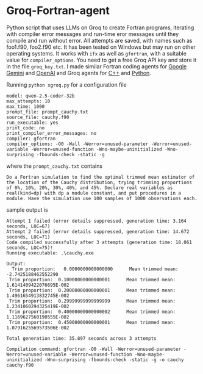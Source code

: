 # Groq-Fortran-agent
Python script that uses LLMs on Groq to create Fortran programs, iterating with compiler error messages and run-time eror messages until they compile and run without error. All attempts are saved, with names such as foo1.f90, foo2.f90 etc. It has been tested on Windows but may run on other operating systems. It works with `ifx` as well as `gfortran`, with a suitable value for `compiler_options`. You need to get a free Groq API key and store it in the file `groq_key.txt`. I made similar Fortran coding agents for [Google Gemini](https://github.com/Beliavsky/Gemini-Fortran-agent) and [OpenAI](https://github.com/Beliavsky/OpenAI-Fortran-agent) and Groq agents for [C++](https://github.com/Beliavsky/Groq-cpp-agent) and [Python](https://github.com/Beliavsky/Groq-Python-agent).

Running `python xgroq.py` for a configuration file

```
model: qwen-2.5-coder-32b
max_attempts: 10
max_time: 1000
prompt_file: prompt_cauchy.txt
source_file: cauchy.f90
run_executable: yes
print_code: no
print_compiler_error_messages: no
compiler: gfortran
compiler_options: -O0 -Wall -Werror=unused-parameter -Werror=unused-variable -Werror=unused-function -Wno-maybe-uninitialized -Wno-surprising -fbounds-check -static -g
```
where the `prompt_cauchy.txt` contains
```
Do a Fortran simulation to find the optimal trimmed mean estimator of
the location of the Cauchy distribution, trying trimming proportions
of 0%, 10%, 20%, 30%, 40%, and 45%. Declare real variables as
real(kind=dp) with dp a module constant, and put procedures in a
module. Have the simulation use 100 samples of 1000 observations each.
```
sample output is
```
Attempt 1 failed (error details suppressed, generation time: 3.164 seconds, LOC=67)
Attempt 2 failed (error details suppressed, generation time: 14.672 seconds, LOC=71)
Code compiled successfully after 3 attempts (generation time: 18.061 seconds, LOC=75)!
Running executable: .\cauchy.exe

Output:
  Trim proportion:   0.0000000000000000      Mean trimmed mean:  -2.7425188462552290
 Trim proportion:  0.10000000000000001      Mean trimmed mean:   1.6141409422076695E-002
 Trim proportion:  0.20000000000000001      Mean trimmed mean:   1.4961654913832745E-002
 Trim proportion:  0.29999999999999999      Mean trimmed mean:   1.2341060294325419E-002
 Trim proportion:  0.40000000000000002      Mean trimmed mean:   1.1169627560190555E-002
 Trim proportion:  0.45000000000000001      Mean trimmed mean:   1.0791625569573506E-002

Total generation time: 35.897 seconds across 3 attempts

Compilation command: gfortran -O0 -Wall -Werror=unused-parameter -Werror=unused-variable -Werror=unused-function -Wno-maybe-uninitialized -Wno-surprising -fbounds-check -static -g -o cauchy cauchy.f90
```
